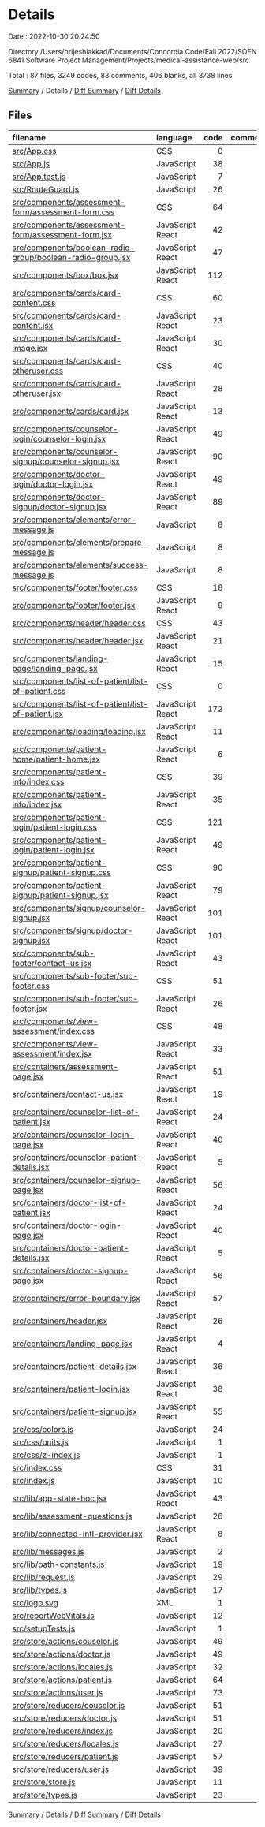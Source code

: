 # Details

Date : 2022-10-30 20:24:50

Directory /Users/brijeshlakkad/Documents/Concordia Code/Fall 2022/SOEN 6841 Software Project Management/Projects/medical-assistance-web/src

Total : 87 files,  3249 codes, 83 comments, 406 blanks, all 3738 lines

[Summary](results.md) / Details / [Diff Summary](diff.md) / [Diff Details](diff-details.md)

## Files
| filename | language | code | comment | blank | total |
| :--- | :--- | ---: | ---: | ---: | ---: |
| [src/App.css](/src/App.css) | CSS | 0 | 0 | 1 | 1 |
| [src/App.js](/src/App.js) | JavaScript | 38 | 0 | 6 | 44 |
| [src/App.test.js](/src/App.test.js) | JavaScript | 7 | 0 | 2 | 9 |
| [src/RouteGuard.js](/src/RouteGuard.js) | JavaScript | 26 | 1 | 5 | 32 |
| [src/components/assessment-form/assessment-form.css](/src/components/assessment-form/assessment-form.css) | CSS | 64 | 1 | 10 | 75 |
| [src/components/assessment-form/assessment-form.jsx](/src/components/assessment-form/assessment-form.jsx) | JavaScript React | 42 | 0 | 4 | 46 |
| [src/components/boolean-radio-group/boolean-radio-group.jsx](/src/components/boolean-radio-group/boolean-radio-group.jsx) | JavaScript React | 47 | 0 | 3 | 50 |
| [src/components/box/box.jsx](/src/components/box/box.jsx) | JavaScript React | 112 | 21 | 3 | 136 |
| [src/components/cards/card-content.css](/src/components/cards/card-content.css) | CSS | 60 | 1 | 14 | 75 |
| [src/components/cards/card-content.jsx](/src/components/cards/card-content.jsx) | JavaScript React | 23 | 0 | 1 | 24 |
| [src/components/cards/card-image.jsx](/src/components/cards/card-image.jsx) | JavaScript React | 30 | 0 | 2 | 32 |
| [src/components/cards/card-otheruser.css](/src/components/cards/card-otheruser.css) | CSS | 40 | 0 | 7 | 47 |
| [src/components/cards/card-otheruser.jsx](/src/components/cards/card-otheruser.jsx) | JavaScript React | 28 | 0 | 1 | 29 |
| [src/components/cards/card.jsx](/src/components/cards/card.jsx) | JavaScript React | 13 | 0 | 1 | 14 |
| [src/components/counselor-login/counselor-login.jsx](/src/components/counselor-login/counselor-login.jsx) | JavaScript React | 49 | 0 | 7 | 56 |
| [src/components/counselor-signup/counselor-signup.jsx](/src/components/counselor-signup/counselor-signup.jsx) | JavaScript React | 90 | 0 | 11 | 101 |
| [src/components/doctor-login/doctor-login.jsx](/src/components/doctor-login/doctor-login.jsx) | JavaScript React | 49 | 0 | 4 | 53 |
| [src/components/doctor-signup/doctor-signup.jsx](/src/components/doctor-signup/doctor-signup.jsx) | JavaScript React | 89 | 0 | 11 | 100 |
| [src/components/elements/error-message.js](/src/components/elements/error-message.js) | JavaScript | 8 | 0 | 1 | 9 |
| [src/components/elements/prepare-message.js](/src/components/elements/prepare-message.js) | JavaScript | 8 | 0 | 1 | 9 |
| [src/components/elements/success-message.js](/src/components/elements/success-message.js) | JavaScript | 8 | 0 | 1 | 9 |
| [src/components/footer/footer.css](/src/components/footer/footer.css) | CSS | 18 | 0 | 3 | 21 |
| [src/components/footer/footer.jsx](/src/components/footer/footer.jsx) | JavaScript React | 9 | 0 | 3 | 12 |
| [src/components/header/header.css](/src/components/header/header.css) | CSS | 43 | 1 | 9 | 53 |
| [src/components/header/header.jsx](/src/components/header/header.jsx) | JavaScript React | 21 | 1 | 1 | 23 |
| [src/components/landing-page/landing-page.jsx](/src/components/landing-page/landing-page.jsx) | JavaScript React | 15 | 0 | 3 | 18 |
| [src/components/list-of-patient/list-of-patient.css](/src/components/list-of-patient/list-of-patient.css) | CSS | 0 | 0 | 3 | 3 |
| [src/components/list-of-patient/list-of-patient.jsx](/src/components/list-of-patient/list-of-patient.jsx) | JavaScript React | 172 | 0 | 9 | 181 |
| [src/components/loading/loading.jsx](/src/components/loading/loading.jsx) | JavaScript React | 11 | 0 | 3 | 14 |
| [src/components/patient-home/patient-home.jsx](/src/components/patient-home/patient-home.jsx) | JavaScript React | 6 | 0 | 1 | 7 |
| [src/components/patient-info/index.css](/src/components/patient-info/index.css) | CSS | 39 | 1 | 1 | 41 |
| [src/components/patient-info/index.jsx](/src/components/patient-info/index.jsx) | JavaScript React | 35 | 0 | 2 | 37 |
| [src/components/patient-login/patient-login.css](/src/components/patient-login/patient-login.css) | CSS | 121 | 2 | 21 | 144 |
| [src/components/patient-login/patient-login.jsx](/src/components/patient-login/patient-login.jsx) | JavaScript React | 49 | 0 | 4 | 53 |
| [src/components/patient-signup/patient-signup.css](/src/components/patient-signup/patient-signup.css) | CSS | 90 | 0 | 13 | 103 |
| [src/components/patient-signup/patient-signup.jsx](/src/components/patient-signup/patient-signup.jsx) | JavaScript React | 79 | 0 | 10 | 89 |
| [src/components/signup/counselor-signup.jsx](/src/components/signup/counselor-signup.jsx) | JavaScript React | 101 | 0 | 13 | 114 |
| [src/components/signup/doctor-signup.jsx](/src/components/signup/doctor-signup.jsx) | JavaScript React | 101 | 0 | 13 | 114 |
| [src/components/sub-footer/contact-us.jsx](/src/components/sub-footer/contact-us.jsx) | JavaScript React | 43 | 0 | 1 | 44 |
| [src/components/sub-footer/sub-footer.css](/src/components/sub-footer/sub-footer.css) | CSS | 51 | 0 | 9 | 60 |
| [src/components/sub-footer/sub-footer.jsx](/src/components/sub-footer/sub-footer.jsx) | JavaScript React | 26 | 0 | 3 | 29 |
| [src/components/view-assessment/index.css](/src/components/view-assessment/index.css) | CSS | 48 | 4 | 3 | 55 |
| [src/components/view-assessment/index.jsx](/src/components/view-assessment/index.jsx) | JavaScript React | 33 | 2 | 2 | 37 |
| [src/containers/assessment-page.jsx](/src/containers/assessment-page.jsx) | JavaScript React | 51 | 0 | 7 | 58 |
| [src/containers/contact-us.jsx](/src/containers/contact-us.jsx) | JavaScript React | 19 | 0 | 3 | 22 |
| [src/containers/counselor-list-of-patient.jsx](/src/containers/counselor-list-of-patient.jsx) | JavaScript React | 24 | 0 | 5 | 29 |
| [src/containers/counselor-login-page.jsx](/src/containers/counselor-login-page.jsx) | JavaScript React | 40 | 1 | 9 | 50 |
| [src/containers/counselor-patient-details.jsx](/src/containers/counselor-patient-details.jsx) | JavaScript React | 5 | 0 | 1 | 6 |
| [src/containers/counselor-signup-page.jsx](/src/containers/counselor-signup-page.jsx) | JavaScript React | 56 | 1 | 9 | 66 |
| [src/containers/doctor-list-of-patient.jsx](/src/containers/doctor-list-of-patient.jsx) | JavaScript React | 24 | 0 | 5 | 29 |
| [src/containers/doctor-login-page.jsx](/src/containers/doctor-login-page.jsx) | JavaScript React | 40 | 1 | 8 | 49 |
| [src/containers/doctor-patient-details.jsx](/src/containers/doctor-patient-details.jsx) | JavaScript React | 5 | 0 | 1 | 6 |
| [src/containers/doctor-signup-page.jsx](/src/containers/doctor-signup-page.jsx) | JavaScript React | 56 | 1 | 8 | 65 |
| [src/containers/error-boundary.jsx](/src/containers/error-boundary.jsx) | JavaScript React | 57 | 4 | 8 | 69 |
| [src/containers/header.jsx](/src/containers/header.jsx) | JavaScript React | 26 | 0 | 4 | 30 |
| [src/containers/landing-page.jsx](/src/containers/landing-page.jsx) | JavaScript React | 4 | 0 | 1 | 5 |
| [src/containers/patient-details.jsx](/src/containers/patient-details.jsx) | JavaScript React | 36 | 0 | 1 | 37 |
| [src/containers/patient-login.jsx](/src/containers/patient-login.jsx) | JavaScript React | 38 | 1 | 7 | 46 |
| [src/containers/patient-signup.jsx](/src/containers/patient-signup.jsx) | JavaScript React | 55 | 1 | 8 | 64 |
| [src/css/colors.js](/src/css/colors.js) | JavaScript | 24 | 0 | 12 | 36 |
| [src/css/units.js](/src/css/units.js) | JavaScript | 1 | 0 | 0 | 1 |
| [src/css/z-index.js](/src/css/z-index.js) | JavaScript | 1 | 0 | 1 | 2 |
| [src/index.css](/src/index.css) | CSS | 31 | 1 | 8 | 40 |
| [src/index.js](/src/index.js) | JavaScript | 10 | 3 | 6 | 19 |
| [src/lib/app-state-hoc.jsx](/src/lib/app-state-hoc.jsx) | JavaScript React | 43 | 11 | 6 | 60 |
| [src/lib/assessment-questions.js](/src/lib/assessment-questions.js) | JavaScript | 26 | 0 | 2 | 28 |
| [src/lib/connected-intl-provider.jsx](/src/lib/connected-intl-provider.jsx) | JavaScript React | 8 | 0 | 3 | 11 |
| [src/lib/messages.js](/src/lib/messages.js) | JavaScript | 2 | 0 | 0 | 2 |
| [src/lib/path-constants.js](/src/lib/path-constants.js) | JavaScript | 19 | 4 | 5 | 28 |
| [src/lib/request.js](/src/lib/request.js) | JavaScript | 29 | 1 | 2 | 32 |
| [src/lib/types.js](/src/lib/types.js) | JavaScript | 17 | 0 | 3 | 20 |
| [src/logo.svg](/src/logo.svg) | XML | 1 | 0 | 0 | 1 |
| [src/reportWebVitals.js](/src/reportWebVitals.js) | JavaScript | 12 | 0 | 2 | 14 |
| [src/setupTests.js](/src/setupTests.js) | JavaScript | 1 | 4 | 1 | 6 |
| [src/store/actions/couselor.js](/src/store/actions/couselor.js) | JavaScript | 49 | 2 | 2 | 53 |
| [src/store/actions/doctor.js](/src/store/actions/doctor.js) | JavaScript | 49 | 2 | 2 | 53 |
| [src/store/actions/locales.js](/src/store/actions/locales.js) | JavaScript | 32 | 1 | 3 | 36 |
| [src/store/actions/patient.js](/src/store/actions/patient.js) | JavaScript | 64 | 2 | 2 | 68 |
| [src/store/actions/user.js](/src/store/actions/user.js) | JavaScript | 73 | 4 | 4 | 81 |
| [src/store/reducers/couselor.js](/src/store/reducers/couselor.js) | JavaScript | 51 | 0 | 3 | 54 |
| [src/store/reducers/doctor.js](/src/store/reducers/doctor.js) | JavaScript | 51 | 0 | 3 | 54 |
| [src/store/reducers/index.js](/src/store/reducers/index.js) | JavaScript | 20 | 0 | 3 | 23 |
| [src/store/reducers/locales.js](/src/store/reducers/locales.js) | JavaScript | 27 | 0 | 4 | 31 |
| [src/store/reducers/patient.js](/src/store/reducers/patient.js) | JavaScript | 57 | 0 | 3 | 60 |
| [src/store/reducers/user.js](/src/store/reducers/user.js) | JavaScript | 39 | 0 | 3 | 42 |
| [src/store/store.js](/src/store/store.js) | JavaScript | 11 | 0 | 5 | 16 |
| [src/store/types.js](/src/store/types.js) | JavaScript | 23 | 3 | 7 | 33 |

[Summary](results.md) / Details / [Diff Summary](diff.md) / [Diff Details](diff-details.md)